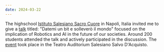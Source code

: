 ```yaml
---
date: 2024-03-22
---
```


The highschool <a href="https://www.salesianivomero.it/" target="_blank">Istituto Salesiano Sacro Cuore</a> in Napoli, Italia invited me to give a <a href="https://youtu.be/ZL8goQI_irs" target="_blank">talk</a> titled: "Datemi un bit e solleverò il mondo" focused on the implication of Robotics and AI in the future of our societies. Around 200 students attended the talk and actively participated in the discussion. The <a href="https://www.salesianivomero.it/datemi-un-bit-e-sollevero-il-mondo/" target="_blank">event</a> took place in the Teatro Auditorium Salesiano Salvo D'Acquisto.
